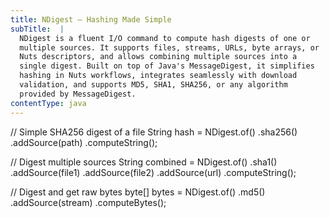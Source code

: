 ```yaml
---
title: NDigest – Hashing Made Simple
subTitle:  |
  NDigest is a fluent I/O command to compute hash digests of one or
  multiple sources. It supports files, streams, URLs, byte arrays, or
  Nuts descriptors, and allows combining multiple sources into a
  single digest. Built on top of Java's MessageDigest, it simplifies
  hashing in Nuts workflows, integrates seamlessly with download
  validation, and supports MD5, SHA1, SHA256, or any algorithm
  provided by MessageDigest.
contentType: java
---
```


// Simple SHA256 digest of a file
String hash = NDigest.of()
        .sha256()
        .addSource(path)
        .computeString();

// Digest multiple sources
String combined = NDigest.of()
        .sha1()
        .addSource(file1)
        .addSource(file2)
        .addSource(url)
        .computeString();

// Digest and get raw bytes
byte[] bytes = NDigest.of()
        .md5()
        .addSource(stream)
        .computeBytes();
